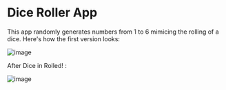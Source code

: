 # Dice Roller App

This app randomly generates numbers from 1 to 6 mimicing the rolling of a dice. Here's how the first version looks:

![image](https://user-images.githubusercontent.com/81548577/194052764-dab9bc20-6241-4204-9d79-56b81fc5059b.png)

After Dice in Rolled! :

![image](https://user-images.githubusercontent.com/81548577/194053096-d44a93b6-802a-49c6-8a4c-489f46964f4b.png)
